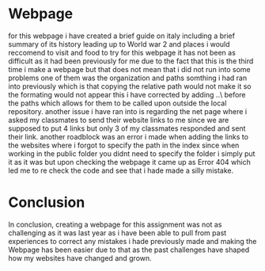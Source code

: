 # Webpage
for this webpage i have created a brief guide on italy including a brief summary of its history leading up to World war 2 and places i would reccomend to visit and food to try
for this webpage it has not been as difficult as it had been previously for me due to the fact that this is the third time i make a webpage but that does not mean that i did not run into some problems one of them was the organization and paths somthing i had ran into previously which is that copying the relative path would not make it so the formating would not appear this i have corrected by adding ..\ before the paths which allows for them to be called upon outside the local repository. another issue i have ran into is regarding the net page where i asked my classmates to send their website links to me since we are supposed to put 4 links but only 3 of my classmates responded and sent their link. another roadblock was an error i made when adding the links to the websites where i forgot to specify the path in the index since when working in the public folder you didnt need to specify the folder i simply put it as it was but upon checking the webpage it came up as Error 404 which led me to re check the code and see that i hade made a silly mistake.
# Conclusion
In conclusion, creating a webpage for this assignment was not as challenging as it was last year as i have been able to pull from past experiences to correct any mistakes i hade previously made and making the Webpage has been easier due to that as the past challenges have shaped how my websites have changed and grown.